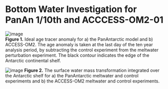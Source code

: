 # Bottom Water Investigation for PanAn 1/10th and ACCCESS-OM2-01

![image](https://github.com/user-attachments/assets/f84df6d8-dfb3-4689-baab-fbbfcbfe4f6a)  
**Figure 1.** Ideal age tracer anomaly for a) the PanAntarctic model and b) ACCESS-OM2. The age anomaly is taken at the last day of the ten year analysis period, by subtracting the control experiment from the meltwater perturbation experiment. The black contour indicates the edge of the Antarctic continental shelf. 
  
![image](https://github.com/user-attachments/assets/efb09c84-58bd-4f5e-8f6f-954a63825570)
**Figure 2.** The surface water mass transformation integrated over the Antarctic shelf for a) the PanAntarctic meltwater and control experiments and b) the ACCESS-OM2 meltwater and control experiments.
